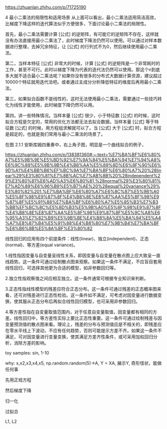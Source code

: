 

https://zhuanlan.zhihu.com/p/71725190

4 最小二乘法的局限性和适用场景
从上面可以看出，最小二乘法适用简洁高效，比梯度下降这样的迭代算法似乎方便很多，下面讨论最小二乘法的局限性。

首先，最小二乘法需要计算 [公式] 的逆矩阵，有可能它的逆矩阵不存在，这样就没有办法直接用最小二乘法了，此时梯度下降法仍然可以使用。可以通过对样本数据进行整理，去掉冗余特征，让 [公式] 的行列式不为0，然后继续使用最小二乘法。

第二，当样本特征 [公式] 非常大的时候，计算 [公式] 的逆矩阵是一个非常耗时的工作，甚至不可行。此时以梯度下降为代表的迭代法仍然可以使用。那这个n到底多大就不适合最小二乘法呢？如果你没有很多的分布式大数据计算资源，建议超过10000个特征就用迭代法吧。或者通过主成分分析降低特征的维度后再用最小二乘法。

第三，如果拟合函数不是线性的，这时无法使用最小二乘法，需要通过一些技巧转化为线性才能使用，此时梯度下降仍然可以用。

第四，讲一些特殊情况。当样本量 [公式] 很少，小于特征数 [公式] 的时候，这时拟合方程是欠定的，常用的优化方法都无法去拟合数据。当样本量 [公式] 等于特征数 [公式] 的时候，用方程组求解就可以了。当 [公式] 大于 [公式] 时，拟合方程是超定的，也就是我们常用与最小二乘法的场景了。


在图 2.1.1 安斯库姆四重奏中，右上角子图，明显是一个曲线拟合的例子，

https://zhuanlan.zhihu.com/p/138381360#:~:text=%E7%BA%BF%E6%80%A7%E5%9B%9E%E5%BD%92%E7%9A%84%E5%BA%94%E7%94%A8%E6%9C%89%E5%9B%9B%E4%B8%AA%E5%89%8D%E6%8F%90%E6%9D%A1%E4%BB%B6%EF%BC%9A%E7%BA%BF%E6%80%A7%20%28linear%29%E3%80%81%E7%8B%AC%E7%AB%8B%20%28independent%29%E3%80%81%E6%AD%A3%E6%80%81,%28normal%29%E3%80%81%E7%AD%89%E6%96%B9%E5%B7%AE%20%28equal%20variance%29%E3%80%82%201.%E7%BA%BF%E6%80%A7%E6%8C%87%E5%9B%A0%E5%8F%98%E9%87%8F%E4%B8%8E%E8%87%AA%E5%8F%98%E9%87%8F%E5%91%88%E7%BA%BF%E6%80%A7%E5%85%B3%E7%B3%BB%EF%BC%8C%E5%8D%B3%E5%9B%A0%E5%8F%98%E9%87%8F%E4%B8%8E%E8%87%AA%E5%8F%98%E9%87%8F%E5%9C%A8%E6%95%A3%E7%82%B9%E5%9B%BE%E4%B8%8A%E5%BA%94%E5%A4%A7%E8%87%B4%E5%91%88%E4%B8%80%E7%9B%B4%E7%BA%BF%E8%B6%8B%E5%8A%BF%E3%80%82

线性回归的应用有四个前提条件：线性(linear)、独立(independent)、正态(normal)、等方差(equal variance)。

1.线性指因变量与自变量呈线性关系，即因变量与自变量在散点图上应大致呈一直线趋势。这一条件可通过绘制散点图来观察。如果这一条件不满足，不应盲目套用线性回归，可选择其他更为合适的模型，如非参数回归等。

2.独立性指观察值之间应相互独立。这一条件通常可根据专业知识来判断。

3.正态性指线性模型的残差应符合正态分布。这一条件可通过残差的正态概率图来看，还可对残差进行正态性检验。这一条件如不满足，可考虑对因变量进行数据变换，使其服从正态分布后再拟合线性回归模型，也可采用非参数回归。

4.等方差性指在自变量取值范围内，对于任意自变量取值，因变量都有相同的方差。线性回归中，等方差性实际上要比正态性重要。这一条件可通过绘制残差与因变量预测值的散点图来看。理论上，残差的分布与预测值应是不相关的，即残差应在零水平线上下波动，不应有任何趋势，否则可能提示方差不齐。如果这一条件不满足，可对因变量进行变量变换，使其满足方差齐性条件，或可采用加权回归分析，消除方差的影响。


toy samples:  sin, 1-10

why: x,x2,x3,x4,x5, np.random.random(5)->A, Y = XA, 展示Y, 奇形怪状，能做任何事

先用正规方程

然后梯度下降

归一化

过拟合

L1, L2

